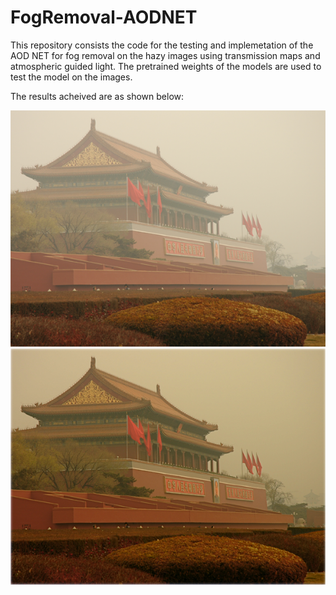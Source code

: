 # FogRemoval-AODNET

This repository consists the code for the testing and implemetation of the AOD NET for fog removal on the hazy images using transmission maps and atmospheric guided light. The pretrained weights of the models are used to test the model on the images.

The results acheived are as shown below:

![](./test_images/test.png) ![](./Results/test.png)

